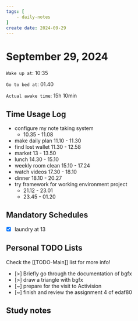 ```yaml
---
tags: [
    - daily-notes
]
create date: 2024-09-29
---
```


# September 29, 2024

`Wake up at`: 10:35

`Go to bed at`: 01.40

`Actual awake time`: 15h 10min

## Time Usage Log

- configure my note taking system
    - 10.35 - 11.08
- make daily plan 11.10 - 11.30
- find lost wallet 11.30 - 12.58
- market 13 - 13.50
- lunch 14.30 - 15.10
- weekly room clean 15.10 - 17.24
- watch videos 17.30 - 18.10
- dinner 18.10 - 20.27
- try framework for working environment project 
    - 21.12 - 23.01
    - 23.45 - 01.20

## Mandatory Schedules

- [x] laundry at 13
    
## Personal TODO Lists

Check the [[TODO-Main]] list for more info!

- [>] Briefly go through the documentation of bgfx
- [>] draw a triangle with bgfx
- [~] prepare for the visit to Activision
- [~] finish and review the assignment 4 of edaf80

## Study notes
